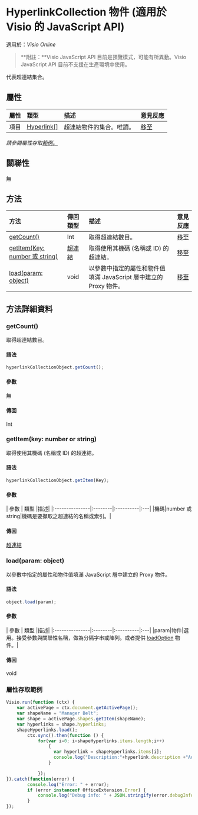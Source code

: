 # <a name="hyperlinkcollection-object-javascript-api-for-visio"></a>HyperlinkCollection 物件 (適用於 Visio 的 JavaScript API)

適用於：_Visio Online_
>**附註：**Visio JavaScript API 目前是預覽模式，可能有所異動。Visio JavaScript API 目前不支援在生產環境中使用。

代表超連結集合。

## <a name="properties"></a>屬性

| 屬性	       | 類型	    |描述| 意見反應|
|:---------------|:--------|:----------|:---|
|項目|[Hyperlink[]](hyperlink.md)|超連結物件的集合。唯讀。|[移至](https://github.com/OfficeDev/office-js-docs/issues/new?title=Visio-hyperlinkCollection-items)|

_請參閱屬性存取[範例。](#property-access-examples)_

## <a name="relationships"></a>關聯性
無


## <a name="methods"></a>方法

| 方法           | 傳回類型    |描述| 意見反應|
|:---------------|:--------|:----------|:---|
|[getCount()](#getcount)|Int|取得超連結數目。|[移至](https://github.com/OfficeDev/office-js-docs/issues/new?title=Visio-hyperlinkCollection-getCount)|
|[getItem(Key: number 或 string)](#getitemkey-number-or-string)|[超連結](hyperlink.md)|取得使用其機碼 (名稱或 ID) 的超連結。|[移至](https://github.com/OfficeDev/office-js-docs/issues/new?title=Visio-hyperlinkCollection-getItem)|
|[load(param: object)](#loadparam-object)|void|以參數中指定的屬性和物件值填滿 JavaScript 層中建立的 Proxy 物件。|[移至](https://github.com/OfficeDev/office-js-docs/issues/new?title=Visio-hyperlinkCollection-load)|

## <a name="method-details"></a>方法詳細資料


### <a name="getcount"></a>getCount()
取得超連結數目。

#### <a name="syntax"></a>語法
```js
hyperlinkCollectionObject.getCount();
```

#### <a name="parameters"></a>參數
無

#### <a name="returns"></a>傳回
Int

### <a name="getitemkey-number-or-string"></a>getItem(key: number or string)
取得使用其機碼 (名稱或 ID) 的超連結。

#### <a name="syntax"></a>語法
```js
hyperlinkCollectionObject.getItem(Key);
```

#### <a name="parameters"></a>參數
| 參數	       | 類型    |描述|
|:---------------|:--------|:----------|:---|
|機碼|number 或 string|機碼是要擷取之超連結的名稱或索引。|

#### <a name="returns"></a>傳回
[超連結](hyperlink.md)

### <a name="loadparam-object"></a>load(param: object)
以參數中指定的屬性和物件值填滿 JavaScript 層中建立的 Proxy 物件。

#### <a name="syntax"></a>語法
```js
object.load(param);
```

#### <a name="parameters"></a>參數
| 參數	       | 類型    |描述|
|:---------------|:--------|:----------|:---|
|param|物件|選用。接受參數與關聯性名稱，做為分隔字串或陣列。或者提供 [loadOption](loadoption.md) 物件。|

#### <a name="returns"></a>傳回
void
### <a name="property-access-examples"></a>屬性存取範例
```js
Visio.run(function (ctx) { 
    var activePage = ctx.document.getActivePage();
    var shapeName = "Manager Belt";
    var shape = activePage.shapes.getItem(shapeName);
    var hyperlinks = shape.hyperlinks;
    shapeHyperlinks.load();
        ctx.sync().then(function () {
            for(var i=0; i<shapeHyperlinks.items.length;i++)
                {
                  var hyperlink = shapeHyperlinks.items[i];
                  console.log("Description:"+hyperlink.description +"Address:"+hyperlink.address +"SubAddress:  "+ hyperlink.subAddress);
                }

            });
}).catch(function(error) {
        console.log("Error: " + error);
        if (error instanceof OfficeExtension.Error) {
            console.log("Debug info: " + JSON.stringify(error.debugInfo));
        }
});
```
